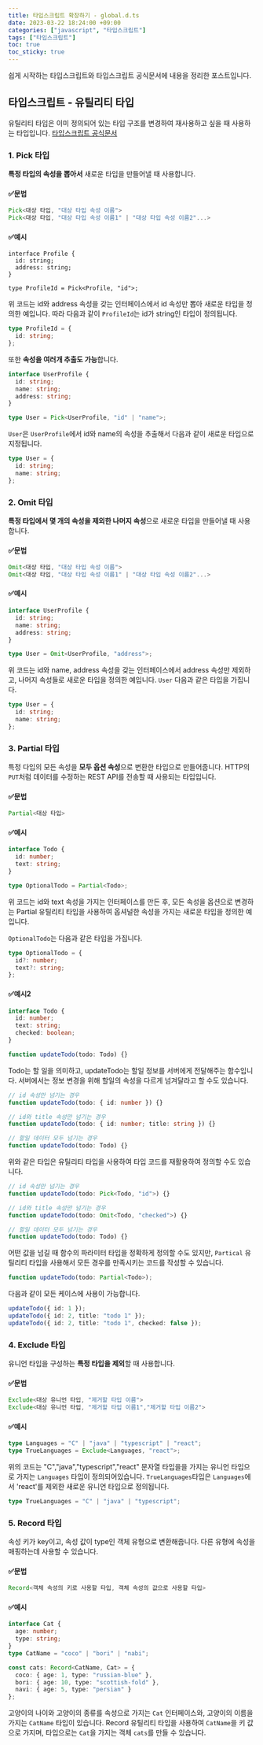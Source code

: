 ```yaml
---
title: 타입스크립트 확장하기 - global.d.ts
date: 2023-03-22 18:24:00 +09:00
categories: ["javascript", "타입스크립트"]
tags: ["타입스크립트"]
toc: true
toc_sticky: true
---
```


쉽게 시작하는 타입스크립트와 타입스크립트 공식문서에 내용을 정리한 포스트입니다.

## 타입스크립트 - 유틸리티 타입

유틸리티 타입은 이미 정의되어 있는 타입 구조를 변경하여 재사용하고 싶을 때 사용하는 타입입니다.
[타입스크립트 공식문서](https://www.typescriptlang.org/docs/handbook/utility-types.html)

### 1. Pick 타입

**특정 타입의 속성을 뽑아서** 새로운 타입을 만들어낼 때 사용합니다.

#### ✅문법

```ts
Pick<대상 타입, "대상 타입 속성 이름">
Pick<대상 타입, "대상 타입 속성 이름1" | "대상 타입 속성 이름2"...>
```

#### ✅예시

```tsx
interface Profile {
  id: string;
  address: string;
}

type ProfileId = Pick<Profile, "id">;
```

위 코드는 id와 address 속성을 갖는 인터페이스에서 id 속성만 뽑아 새로운 타입을 정의한 예입니다. 따라 다음과 같이 `ProfileId`는 id가 string인 타입이 정의됩니다.

```ts
type ProfileId = {
  id: string;
};
```

또한 **속성을 여러개 추출도 가능**합니다.

```ts
interface UserProfile {
  id: string;
  name: string;
  address: string;
}

type User = Pick<UserProfile, "id" | "name">;
```

`User`은 `UserProfile`에서 id와 name의 속성을 추출해서 다음과 같이 새로운 타입으로 지정됩니다.

```ts
type User = {
  id: string;
  name: string;
};
```

### 2. Omit 타입

**특정 타입에서 몇 개의 속성을 제외한 나머지 속성**으로 새로운 타입을 만들어낼 때 사용합니다.

#### ✅문법

```ts
Omit<대상 타입, "대상 타입 속성 이름">
Omit<대상 타입, "대상 타입 속성 이름1" | "대상 타입 속성 이름2"...>
```

#### ✅예시

```ts
interface UserProfile {
  id: string;
  name: string;
  address: string;
}

type User = Omit<UserProfile, "address">;
```

위 코드는 id와 name, address 속성을 갖는 인터페이스에서 address 속성만 제외하고, 나머지 속성들로 새로운 타입을 정의한 예입니다. `User` 다음과 같은 타입을 가집니다.

```ts
type User = {
  id: string;
  name: string;
};
```

### 3. Partial 타입

특정 다입의 모든 속성을 **모두 옵션 속성**으로 변환한 타입으로 만들어줍니다. HTTP의 `PUT`처럼 데이터를 수정하는 REST API를 전송할 때 사용되는 타입입니다.

#### ✅문법

```ts
Partial<대상 타입>
```

#### ✅예시

```ts
interface Todo {
  id: number;
  text: string;
}

type OptionalTodo = Partial<Todo>;
```

위 코드는 id와 text 속성을 가지는 인터페이스를 만든 후, 모든 속성을 옵션으로 변경하는 Partial 유틸리티 타입을 사용하여 옵셔널한 속성을 가지는 새로운 타입을 정의한 예입니다.

`OptionalTodo`는 다음과 같은 타입을 가집니다.

```ts
type OptionalTodo = {
  id?: number;
  text?: string;
};
```

#### ✅예시2

```ts
interface Todo {
  id: number;
  text: string;
  checked: boolean;
}

function updateTodo(todo: Todo) {}
```

Todo는 할 일을 의미하고, updateTodo는 할일 정보를 서버에게 전달해주는 함수입니다. 서버에서는 정보 변경을 위해 할일의 속성을 다르게 넘겨달라고 할 수도 있습니다.

```ts
// id 속성만 넘기는 경우
function updateTodo(todo: { id: number }) {}

// id와 title 속성만 넘기는 경우
function updateTodo(todo: { id: number; title: string }) {}

// 할일 데이터 모두 넘기는 경우
function updateTodo(todo: Todo) {}
```

위와 같은 타입은 유틸리티 타입을 사용하여 타입 코드를 재활용하여 정의할 수도 있습니다.

```ts
// id 속성만 넘기는 경우
function updateTodo(todo: Pick<Todo, "id">) {}

// id와 title 속성만 넘기는 경우
function updateTodo(todo: Omit<Todo, "checked">) {}

// 할일 데이터 모두 넘기는 경우
function updateTodo(todo: Todo) {}
```

어떤 값을 넘길 때 함수의 파라미터 타입을 정확하게 정의할 수도 있지만, `Partical` 유틸리티 타입을 사용해서 모든 경우를 만족시키는 코드를 작성할 수 있습니다.

```ts
function updateTodo(todo: Partial<Todo>);
```

다음과 같이 모든 케이스에 사용이 가능합니다.

```ts
updateTodo({ id: 1 });
updateTodo({ id: 2, title: "todo 1" });
updateTodo({ id: 2, title: "todo 1", checked: false });
```

### 4. Exclude 타입

유니언 타입을 구성하는 **특정 타입을 제외**할 때 사용합니다.

#### ✅문법

```ts
Exclude<대상 유니언 타입, "제거할 타입 이름">
Exclude<대상 유니언 타입, "제거할 타입 이름1","제거할 타입 이름2">
```

#### ✅예시

```ts
type Languages = "C" | "java" | "typescript" | "react";
type TrueLanguages = Exclude<Languages, "react">;
```

위의 코드는 "C","java","typescript","react" 문자열 타입을을 가지는 유니언 타입으로 가지는 `Languages` 타입이 정의되어있습니다. `TrueLanguages`타입은 `Languages`에서 'react'를 제외한 새로운 유니언 타입으로 정의됩니다.

```ts
type TrueLanguages = "C" | "java" | "typescript";
```

### 5. Record 타입

속성 키가 key이고, 속성 값이 type인 객체 유형으로 변환해줍니다.
다른 유형에 속성을 매핑하는데 사용할 수 있습니다.

#### ✅문법

```ts
Record<객체 속성의 키로 사용할 타입, 객체 속성의 값으로 사용할 타입>
```

#### ✅예시

```ts
interface Cat {
  age: number;
  type: string;
}
type CatName = "coco" | "bori" | "nabi";

const cats: Record<CatName, Cat> = {
  coco: { age: 1, type: "russian-blue" },
  bori: { age: 10, type: "scottish-fold" },
  navi: { age: 5, type: "persian" }
};
```

고양이의 나이와 고양이의 종류를 속성으로 가지는 `Cat` 인터페이스와, 고양이의 이름을 가지는 `CatName` 타입이 있습니다. Record 유틸리티 타입을 사용하여 `CatName`을 키 값으로 가지며, 타입으로는 `Cat`을 가지는 객체 `cats`를 만들 수 있습니다.
